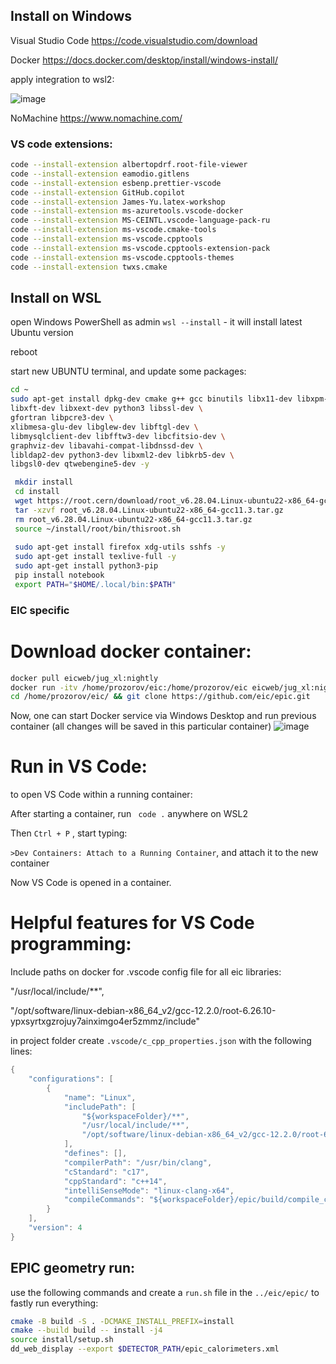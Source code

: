 ## Install on Windows

Visual Studio Code https://code.visualstudio.com/download

Docker https://docs.docker.com/desktop/install/windows-install/

apply integration to wsl2:

![image](https://github.com/aprozo/SetupWSL/assets/33087030/21f471b8-709c-40fe-9869-0b5d90cef718)


NoMachine https://www.nomachine.com/


### VS code extensions:
``` bash
code --install-extension albertopdrf.root-file-viewer 
code --install-extension eamodio.gitlens
code --install-extension esbenp.prettier-vscode
code --install-extension GitHub.copilot
code --install-extension James-Yu.latex-workshop
code --install-extension ms-azuretools.vscode-docker
code --install-extension MS-CEINTL.vscode-language-pack-ru
code --install-extension ms-vscode.cmake-tools
code --install-extension ms-vscode.cpptools
code --install-extension ms-vscode.cpptools-extension-pack
code --install-extension ms-vscode.cpptools-themes
code --install-extension twxs.cmake
```

## Install on WSL
open Windows PowerShell as admin
`wsl --install`  - it will install latest Ubuntu version

reboot

start new UBUNTU terminal, and update some packages:

``` bash
cd ~
sudo apt-get install dpkg-dev cmake g++ gcc binutils libx11-dev libxpm-dev \
libxft-dev libxext-dev python3 libssl-dev \ 
gfortran libpcre3-dev \
xlibmesa-glu-dev libglew-dev libftgl-dev \
libmysqlclient-dev libfftw3-dev libcfitsio-dev \
graphviz-dev libavahi-compat-libdnssd-dev \
libldap2-dev python3-dev libxml2-dev libkrb5-dev \
libgsl0-dev qtwebengine5-dev -y 

 mkdir install 
 cd install 
 wget https://root.cern/download/root_v6.28.04.Linux-ubuntu22-x86_64-gcc11.3.tar.gz 
 tar -xzvf root_v6.28.04.Linux-ubuntu22-x86_64-gcc11.3.tar.gz 
 rm root_v6.28.04.Linux-ubuntu22-x86_64-gcc11.3.tar.gz 
 source ~/install/root/bin/thisroot.sh
 
 sudo apt-get install firefox xdg-utils sshfs -y 
 sudo apt-get install texlive-full -y
 sudo apt-get install python3-pip
 pip install notebook
 export PATH="$HOME/.local/bin:$PATH"
```

### EIC specific

# Download docker container:
``` bash
docker pull eicweb/jug_xl:nightly
docker run -itv /home/prozorov/eic:/home/prozorov/eic eicweb/jug_xl:nightly
cd /home/prozorov/eic/ && git clone https://github.com/eic/epic.git
```

Now, one can start Docker service via Windows Desktop and run previous container (all changes will be saved in this particular container) 
![image](https://github.com/aprozo/SetupWSL/assets/33087030/2f8176f8-dbe2-4304-afb1-ca814d60778c)

# Run in VS Code:
to open VS Code within a running container:

After starting a container, run ``` code .``` anywhere on WSL2

Then `Ctrl + P` , start typing:

`>Dev Containers: Attach to a Running Container`, and attach it to the new container

Now VS Code is opened in a container.


# Helpful features for VS Code programming:
Include paths on docker for .vscode config file for all eic libraries:

"/usr/local/include/**",

"/opt/software/linux-debian-x86_64_v2/gcc-12.2.0/root-6.26.10-ypxsyrtxgzrojuy7ainximgo4er5zmmz/include"

in project folder create `.vscode/c_cpp_properties.json` with the following lines:

```cpp 
{
    "configurations": [
        {
            "name": "Linux",
            "includePath": [
                "${workspaceFolder}/**",
                "/usr/local/include/**",
                "/opt/software/linux-debian-x86_64_v2/gcc-12.2.0/root-6.26.10-ypxsyrtxgzrojuy7ainximgo4er5zmmz/include/**"
            ],
            "defines": [],
            "compilerPath": "/usr/bin/clang",
            "cStandard": "c17",
            "cppStandard": "c++14",
            "intelliSenseMode": "linux-clang-x64",
            "compileCommands": "${workspaceFolder}/epic/build/compile_commands.json"
        }
    ],
    "version": 4
}
```



## EPIC geometry run: 
use the following commands and create a `run.sh` file in the `../eic/epic/` to fastly run everything:
```bash
cmake -B build -S . -DCMAKE_INSTALL_PREFIX=install
cmake --build build -- install -j4
source install/setup.sh
dd_web_display --export $DETECTOR_PATH/epic_calorimeters.xml
```
